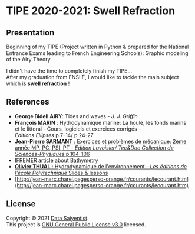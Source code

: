 # TIPE 2020-2021: Swell Refraction

## Presentation

Beginning of my TIPE (Project written in Python & prepared for the National Entrance Exams leading to French Engineering Schools): Graphic modeling of the Airy Theory

I didn't have the time to completely finish my TIPE...
</br>
After my graduation from ENSIIE, I would like to tackle the main subject which is **swell refraction** !

## References

- **George Bidell AIRY**: Tides and waves - *J. J. Griffin*
- **François MARIN** : Hydrodynamique marine: La houle, les fonds marins et le littoral - Cours,
logiciels et exercices corrigés - </br> *Editions Ellipses* p.7-14/ p.24-27
- [**Jean-Pierre SARMANT** : Exercices et problèmes de mécanique: 2ème année MP, PC, PSI, PT -
*Edition Lavoisier/ Tec&Doc Collection de Sciences-Physiques* p.104-106](https://github.com/DataSaiyentist/Swell_refraction_TIPE2020/tree/main/docs/references/Subject%20taken%20from%20Jean-Pierre%20SARMANT%20Exercices%20et%20probl%C3%A8mes%20de%20m%C3%A9canique_2%C3%A8me%20ann%C3%A9e)
- [IFREMER article about Bathymetry](https://data.ifremer.fr/Tout-savoir-sur-lesdonnees/Thematiques/Geophysique/Bathymetrie)
- [**Olivier THUAL** : Hydrodynamique de l'environnement - *Les éditions de l'école Polytechnique* Slides & lessons](https://github.com/DataSaiyentist/Swell_refraction_TIPE2020/tree/main/docs/references/HYDRODYNAMIQUE%20DE%20L%E2%80%99ENVIRONNEMENT%2C%20O.%20THUAL%20la%20houle)
- [http://jean-marc.charel.pagesperso-orange.fr/courants/lecourant.htm](http://jean-marc.charel.pagesperso-orange.fr/courants/lecourant.htm)

## License

Copyright © 2021 [Data Saiyentist](https://github.com/DataSaiyentist). <br />
This project is [GNU General Public License v3.0](https://github.com/DataSaiyentist/Swell_refraction_TIPE2020/blob/main/LICENSE) licensed.
